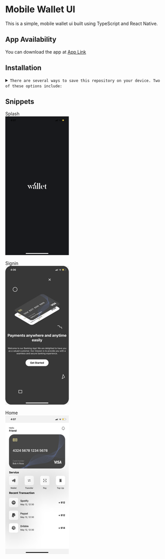 # Mobile Wallet UI

This is a simple, mobile wallet ui built using TypeScript and React Native.

## App Availability

You can download the app at [App Link](https://expo.dev/@carrot_28/mobile-wallet-ui)

## Installation

<details>
<summary>
  <code>There are several ways to save this repository on your device. Two of these options include:</code>
</summary>

-   [Downloading repository as ZIP](https://github.com/carrot2803/Mobile-Wallet-UI/archive/refs/heads/master.zip)
-   Running the following command in a terminal, provided the [GitHub CLI](https://cli.github.com/) has been previously installed:

```sh
git clone https://github.com/carrot2803/Mobile-Wallet-UI.git
```

<code>Install React and dependencies: </code>

Run the following command to install the required dependencies:

```sh
npm i
```

Run the app: Connect your device or emulator, and run the following command to launch the app:

```sh
npm start
```

</details>

## Snippets

Splash<br/>
![Screenshot 1](assets/screenshots/screenshot1.png)

Signin<br/>
![Screenshot 2](assets/screenshots/screenshot2.png)

Home<br/>
![Screenshot 3](assets/screenshots/screenshot3.png)

